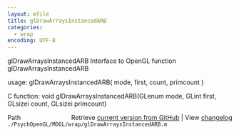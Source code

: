 ```yaml
---
layout: mfile
title: glDrawArraysInstancedARB
categories:
  - wrap
encoding: UTF-8
---
```


glDrawArraysInstancedARB  Interface to OpenGL function glDrawArraysInstancedARB

usage:  glDrawArraysInstancedARB( mode, first, count, primcount )

C function:  void glDrawArraysInstancedARB(GLenum mode, GLint first, GLsizei count, GLsizei primcount)


<div class="code_header" style="text-align:right;">
  <span style="float:left;">Path&nbsp;&nbsp;</span> <span class="counter">Retrieve <a href=
  "https://raw.github.com/Psychtoolbox-3/Psychtoolbox-3/beta/./PsychOpenGL/MOGL/wrap/glDrawArraysInstancedARB.m">current version from GitHub</a> | View <a href=
  "https://github.com/Psychtoolbox-3/Psychtoolbox-3/commits/beta/./PsychOpenGL/MOGL/wrap/glDrawArraysInstancedARB.m">changelog</a></span>
</div>
<div class="code">
  <code>./PsychOpenGL/MOGL/wrap/glDrawArraysInstancedARB.m</code>
</div>
